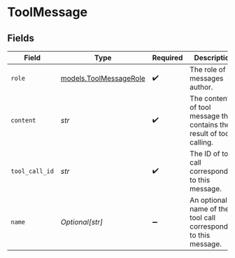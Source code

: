 # ToolMessage


## Fields

| Field                                                                 | Type                                                                  | Required                                                              | Description                                                           |
| --------------------------------------------------------------------- | --------------------------------------------------------------------- | --------------------------------------------------------------------- | --------------------------------------------------------------------- |
| `role`                                                                | [models.ToolMessageRole](../models/toolmessagerole.md)                | :heavy_check_mark:                                                    | The role of the messages author.                                      |
| `content`                                                             | *str*                                                                 | :heavy_check_mark:                                                    | The content of tool message that contains the result of tool calling. |
| `tool_call_id`                                                        | *str*                                                                 | :heavy_check_mark:                                                    | The ID of tool call corresponding to this message.                    |
| `name`                                                                | *Optional[str]*                                                       | :heavy_minus_sign:                                                    | An optional name of the tool call corresponding to this message.      |